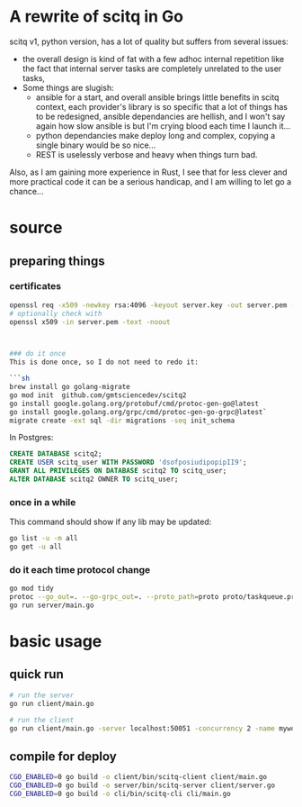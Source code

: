 # A rewrite of scitq in Go

scitq v1, python version, has a lot of quality but suffers from several issues:
- the overall design is kind of fat with a few adhoc internal repetition like the fact that internal server tasks are completely unrelated to the user tasks,
- Some things are slugish: 
  - ansible for a start, and overall ansible brings little benefits in scitq context, each provider's library is so specific that a lot of things has to be redesigned, ansible dependancies are hellish, and I won't say again how slow ansible is but I'm crying blood each time I launch it...
  - python dependancies make deploy long and complex, copying a single binary would be so nice...
  - REST is uselessly verbose and heavy when things turn bad.

Also, as I am gaining more experience in Rust, I see that for less clever and more practical code it can be a serious handicap, and I am willing to let go a chance...

# source

## preparing things

### certificates

```sh
openssl req -x509 -newkey rsa:4096 -keyout server.key -out server.pem -days 3650 -nodes -subj "/CN=localhost"
# optionally check with
openssl x509 -in server.pem -text -noout



### do it once
This is done once, so I do not need to redo it: 

```sh
brew install go golang-migrate
go mod init  github.com/gmtsciencedev/scitq2
go install google.golang.org/protobuf/cmd/protoc-gen-go@latest
go install google.golang.org/grpc/cmd/protoc-gen-go-grpc@latest`
migrate create -ext sql -dir migrations -seq init_schema

```

In Postgres:
```sql
CREATE DATABASE scitq2;
CREATE USER scitq_user WITH PASSWORD 'dsofposiudipopipII9';
GRANT ALL PRIVILEGES ON DATABASE scitq2 TO scitq_user;
ALTER DATABASE scitq2 OWNER TO scitq_user;
```

### once in a while

This command should show if any lib may be updated:
```sh
go list -u -m all
go get -u all
```

### do it each time protocol change
```sh
go mod tidy
protoc --go_out=. --go-grpc_out=. --proto_path=proto proto/taskqueue.proto
go run server/main.go
```

# basic usage

## quick run

```sh
# run the server
go run client/main.go 

# run the client
go run client/main.go -server localhost:50051 -concurrency 2 -name myworker
```

## compile for deploy

```sh
CGO_ENABLED=0 go build -o client/bin/scitq-client client/main.go
CGO_ENABLED=0 go build -o server/bin/scitq-server client/server.go
CGO_ENABLED=0 go build -o cli/bin/scitq-cli cli/main.go
```